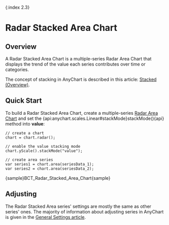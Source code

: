 {:index 2.3}
# Radar Stacked Area Chart

## Overview

A Radar Stacked Area Chart is a multiple-series Radar Area Chart that displays the trend of the value each series contributes over time or categories.

The concept of stacking in AnyChart is described in this article: [Stacked (Overview)](../Overview).

## Quick Start

To build a Radar Stacked Area Chart, create a multiple-series [Radar Area Chart](../../Radar_Plot/Area_Chart) and set the {api:anychart.scales.Linear#stackMode}stackMode(){api} method into **value**:

```
// create a chart
chart = chart.radar();

// enable the value stacking mode
chart.yScale().stackMode("value");

// create area series
var series1 = chart.area(seriesData_1);
var series2 = chart.area(seriesData_2);
```

{sample}BCT\_Radar\_Stacked\_Area\_Chart{sample}

## Adjusting

The Radar Stacked Area series' settings are mostly the same as other series' ones. The majority of information about adjusting series in AnyChart is given in the [General Settings article](../../General_Settings).